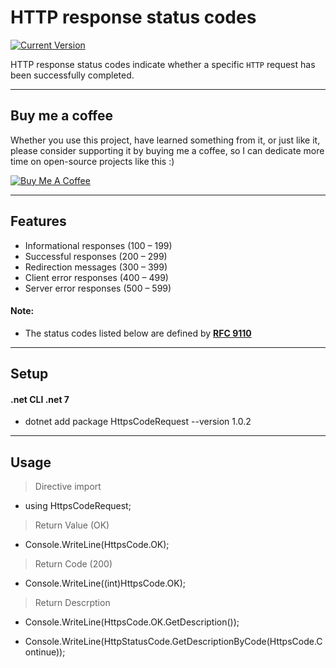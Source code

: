 HTTP response status codes
============
 [![Current Version](https://img.shields.io/badge/version-1.0.4-green.svg)](https://github.com/Endersonfs/HttpsCodeRequest)

HTTP response status codes indicate whether a specific `HTTP` request has been successfully completed.

---
## Buy me a coffee

Whether you use this project, have learned something from it, or just like it, please consider supporting it by buying me a coffee, so I can dedicate more time on open-source projects like this :)

<a href="https://bmc.link/endfs" target="_blank"><img src="https://www.buymeacoffee.com/assets/img/custom_images/orange_img.png" alt="Buy Me A Coffee" style="height: auto !important;width: auto !important;" ></a>

---

## Features
- Informational responses (100 – 199)
- Successful responses (200 – 299)
- Redirection messages (300 – 399)
- Client error responses (400 – 499)
- Server error responses (500 – 599)

#### Note:
- The status codes listed below are defined by **<a href="https://httpwg.org/specs/rfc9110.html#overview.of.status.codes" target="_blank">RFC 9110</a>**
<!-- - **Moderator:** The above plus the ability to kick and ban users
- **Administrator:** All the above plus send global alerts and promote/demote users -->

---

## Setup
#### .net CLI  .net 7
 - dotnet add package HttpsCodeRequest --version 1.0.2

---

## Usage

>Directive import

 - using HttpsCodeRequest;

>Return Value (OK)

 - Console.WriteLine(HttpsCode.OK); 

>Return Code (200)

 - Console.WriteLine((int)HttpsCode.OK); 

>Return Descrption

 - Console.WriteLine(HttpsCode.OK.GetDescription());

 - Console.WriteLine(HttpStatusCode.GetDescriptionByCode(HttpsCode.Continue));


<!-- --- -->

<!-- ## License
>You can check out the full license [here](https://github.com/IgorAntun/node-chat/blob/master/LICENSE)

This project is licensed under the terms of the **MIT** license. -->
